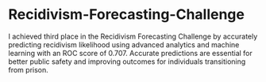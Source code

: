 # Recidivism-Forecasting-Challenge
I achieved third place in the Recidivism Forecasting Challenge by accurately predicting recidivism likelihood using advanced analytics and machine learning with an ROC score of 0.707. Accurate predictions are essential for better public safety and improving outcomes for individuals transitioning from prison.
